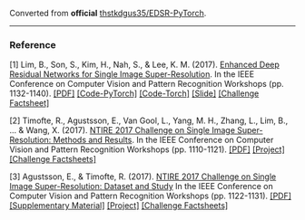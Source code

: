 Converted from **official** [thstkdgus35/EDSR-PyTorch](https://github.com/thstkdgus35/EDSR-PyTorch/tree/6cc05a306602d8fbac2126d522a49a63d92c983e).

---

### Reference
[1] Lim, B., Son, S., Kim, H., Nah, S., & Lee, K. M. (2017). [Enhanced Deep Residual Networks for Single Image Super-Resolution](https://ieeexplore.ieee.org/document/8014885/). In the IEEE Conference on Computer Vision and Pattern Recognition Workshops (pp. 1132-1140). [[PDF]](http://cv.snu.ac.kr/publication/conf/2017/EDSR.pdf) [[Code-PyTorch]](https://github.com/thstkdgus35/EDSR-PyTorch) [[Code-Torch]](https://github.com/LimBee/NTIRE2017) [[Slide]](https://cv.snu.ac.kr/research/EDSR/Presentation_v3(release).pptx) [[Challenge Factsheet]](http://www.vision.ee.ethz.ch/ntire17/SR_challenge/limbee_SNU_CVLab_Factsheet.pdf)

[2] Timofte, R., Agustsson, E., Van Gool, L., Yang, M. H., Zhang, L., Lim, B., ... & Wang, X. (2017). [NTIRE 2017 Challenge on Single Image Super-Resolution: Methods and Results](https://ieeexplore.ieee.org/document/8014883/). In the IEEE Conference on Computer Vision and Pattern Recognition Workshops (pp. 1110-1121). [[PDF]](http://people.ee.ethz.ch/~timofter/publications/Timofte-CVPRW-2017.pdf) [[Project]](http://www.vision.ee.ethz.ch/ntire17/#challenge) [[Challenge Factsheets]](http://people.ee.ethz.ch/~timofter/publications/NTIRE2017SRchallenge_factsheets.pdf)

[3] Agustsson, E., & Timofte, R. (2017). [NTIRE 2017 Challenge on Single Image Super-Resolution: Dataset and Study](https://ieeexplore.ieee.org/document/8014884/) In the IEEE Conference on Computer Vision and Pattern Recognition Workshops (pp. 1122-1131). [[PDF]](http://openaccess.thecvf.com/content_cvpr_2017_workshops/w12/papers/Agustsson_NTIRE_2017_Challenge_CVPR_2017_paper.pdf) [[Supplementary Material]](http://people.ee.ethz.ch/~timofter/publications/Agustsson-CVPRW-2017suppl.pdf) [[Project]](http://www.vision.ee.ethz.ch/ntire17/#challenge) [[Challenge Factsheets]](http://people.ee.ethz.ch/~timofter/publications/NTIRE2017SRchallenge_factsheets.pdf)
